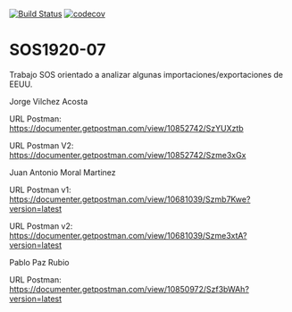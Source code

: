 [![Build Status](https://travis-ci.org/gti-sos/SOS1920-07.svg?branch=master)](https://travis-ci.org/gti-sos/SOS1920-07)
[![codecov](https://codecov.io/gh/gti-sos/SOS1920-07/branch/master/graph/badge.svg)](https://codecov.io/gh/gti-sos/SOS1920-07)

# SOS1920-07

Trabajo SOS orientado a analizar algunas importaciones/exportaciones de EEUU.


Jorge Vilchez Acosta

URL Postman:    https://documenter.getpostman.com/view/10852742/SzYUXztb

URL Postman V2: https://documenter.getpostman.com/view/10852742/Szme3xGx 

Juan Antonio Moral Martinez

URL Postman v1: https://documenter.getpostman.com/view/10681039/Szmb7Kwe?version=latest

URL Postman v2: https://documenter.getpostman.com/view/10681039/Szme3xtA?version=latest

Pablo Paz Rubio

URL Postman: https://documenter.getpostman.com/view/10850972/Szf3bWAh?version=latest
